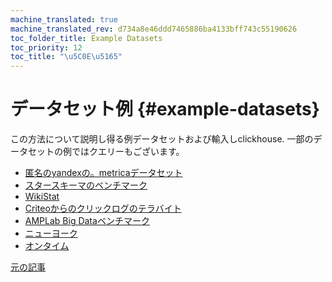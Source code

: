 ```yaml
---
machine_translated: true
machine_translated_rev: d734a8e46ddd7465886ba4133bff743c55190626
toc_folder_title: Example Datasets
toc_priority: 12
toc_title: "\u5C0E\u5165"
---
```


# データセット例 {#example-datasets}

この方法について説明し得る例データセットおよび輸入しclickhouse.
一部のデータセットの例ではクエリーもございます。

-   [匿名のyandexの。metricaデータセット](metrica.md)
-   [スタースキーマのベンチマーク](star_schema.md)
-   [WikiStat](wikistat.md)
-   [Criteoからのクリックログのテラバイト](criteo.md)
-   [AMPLab Big Dataベンチマーク](amplab_benchmark.md)
-   [ニューヨーク](nyc_taxi.md)
-   [オンタイム](ontime.md)

[元の記事](https://clickhouse.tech/docs/en/getting_started/example_datasets) <!--hide-->
